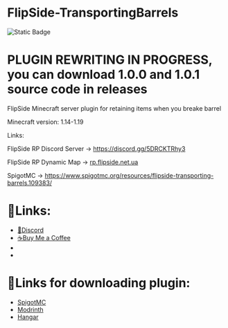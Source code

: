 # FlipSide-TransportingBarrels

![Static Badge](https://img.shields.io/badge/1.0.0-black?style=flat&label=Version&labelColor=25c2a0)

# PLUGIN REWRITING IN PROGRESS, you can download 1.0.0 and 1.0.1 source code in releases

FlipSide Minecraft server plugin for retaining items when you breake barrel

Minecraft version: 1.14-1.19

Links:

FlipSide RP Discord Server -> https://discord.gg/5DRCKTRhy3
                                                                  
FlipSide RP Dynamic Map -> [rp.flipside.net.ua](http://rp.flipside.net.ua/)

SpigotMC -> https://www.spigotmc.org/resources/flipside-transporting-barrels.109383/
# 🔗Links:
* [💬Discord](https://discord.gg/6ddR7jZzUc)
* [☕Buy Me a Coffee](https://hangar.papermc.io/linkout?remoteUrl=https%3A%2F%2Fwww.buymeacoffee.com%2Fnothomka)
* []()
* []()

# 🔗Links for downloading plugin:
* [SpigotMC]()
* [Modrinth]()
* [Hangar]()
